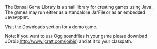 The Bonsai Game Library is a small library for creating games using Java. The games may run either as a standalone JarFile or as an embedded JavaApplet.

Visit the Downloads section for a demo game.

Note: If you want to use Ogg soundfiles in your game please download JOrbis(http://www.jcraft.com/jorbis) and at it to your classpath.
